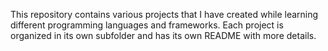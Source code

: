 This repository contains various projects that I have created while learning different programming languages and frameworks. Each project is organized in its own subfolder and has its own README with more details.
